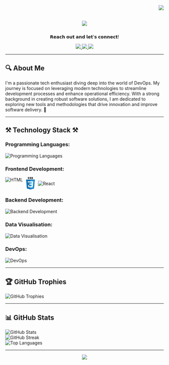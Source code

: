 <img align="right" src="https://visitor-badge.laobi.icu/badge?page_id=Mo-ASayed.visitor-badge&left_color=blue&right_color=red" />

<h1 align="center">
  <a href="https://git.io/typing-svg">
    <img src="https://readme-typing-svg.demolab.com/?font=Montserrat&size=30&duration=2500&pause=2000&color=8A8580FF&vCenter=true&random=false&width=435&lines=Hi%2C+welcome+to+my+GitHub!👋;I'm+Mohammed+Sayed!" />
  </a>
</h1>

<div align="center">
  <p>𝗥𝗲𝗮𝗰𝗵 𝗼𝘂𝘁 𝗮𝗻𝗱 𝗹𝗲𝘁'𝘀 𝗰𝗼𝗻𝗻𝗲𝗰𝘁!</p>
  
  <a href="mailto:sayedsylvainltd@gmail.com">
    <img src="https://img.shields.io/badge/Gmail-EDE4DB?style=for-the-badge&logo=gmail&logoColor=red"/>
  </a>
  <a href="https://linkedin.com/in/mohammed-sayed-16112a179" target="blank">
    <img src="https://img.shields.io/badge/LinkedIn-EDE4DB?style=for-the-badge&logo=linkedin&logoColor=white"/>
  </a>
  <a href="https://medium.com/@sayedsylvainltd" target="blank">
    <img src="https://img.shields.io/badge/Medium-EDE4DB?style=for-the-badge&logo=medium&logoColor=white"/>
  </a>
</div>

---

<h2>🔍 About Me</h2>
<p>I'm a passionate tech enthusiast diving deep into the world of DevOps. My journey is focused on leveraging modern technologies to streamline development processes and enhance operational efficiency. With a strong background in creating robust software solutions, I am dedicated to exploring new tools and methodologies that drive innovation and improve software delivery. 🚀</p>

---

<h2>⚒️ Technology Stack ⚒️</h2>

<h3>Programming Languages:</h3>
<p>
  <img src="https://skillicons.dev/icons?i=typescript,javascript,python" alt="Programming Languages" style="display: inline-block; vertical-align: middle;"/>
</p>

<h3>Frontend Development:</h3>
<p>
  <img src="https://www.w3.org/html/logo/downloads/HTML5_Logo_256.png" alt="HTML" style="display: inline-block; vertical-align: middle; height: 40px;"/>
  <img src="https://raw.githubusercontent.com/devicons/devicon/master/icons/css3/css3-original-wordmark.svg" alt="CSS3" style="display: inline-block; vertical-align: middle; height: 40px;"/>
  <img src="https://skillicons.dev/icons?i=react" alt="React" style="display: inline-block; vertical-align: middle;"/>
</p>

<h3>Backend Development:</h3>
<p>
  <img src="https://skillicons.dev/icons?i=express,flask" alt="Backend Development" style="display: inline-block; vertical-align: middle;"/>
</p>

<h3>Data Visualisation:</h3>
<p>
  <img src="https://skillicons.dev/icons?i=grafana" alt="Data Visualisation" style="display: inline-block; vertical-align: middle;"/>
</p>

<h3>DevOps:</h3>
<p>
  <img src="https://skillicons.dev/icons?i=aws,docker,git,kubernetes,linux,terraform,githubactions,prometheus,postman" alt="DevOps" style="display: inline-block; vertical-align: middle;"/>
</p>

---

<h2>🏆 GitHub Trophies</h2>
<div>
  <img src="https://github-profile-trophy.vercel.app/?username=Mo-ASayed&theme=onedark&no-frame=true&no-bg=true&margin-w=4&column=8" alt="GitHub Trophies"/>
</div>

---

<h2>📊 GitHub Stats</h2>
<div>
  <img src="https://github-readme-stats.vercel.app/api?username=Mo-ASayed&theme=beige&hide_border=false&include_all_commits=true&count_private=false" alt="GitHub Stats" />
  <br/>
  <img src="https://github-readme-streak-stats.herokuapp.com/?user=Mo-ASayed&theme=beige&hide_border=false" alt="GitHub Streak" />
  <br/>
  <img src="https://github-readme-stats.vercel.app/api/top-langs/?username=Mo-ASayed&theme=beige&hide_border=false&include_all_commits=true&count_private=false&layout=compact" alt="Top Languages" />
</div>

---

<div align="center">
  <a href="https://git.io/typing-svg">
    <img src="https://readme-typing-svg.demolab.com/?font=Montserrat&size=30&duration=2500&pause=2000&color=8A8580FF&vCenter=true&random=false&width=435&lines=Thanks+for+stopping+by!%F0%9F%91%8B;Feel+free+to+reach+out!+%F0%9F%93%B2" />
  </a>
</div>
